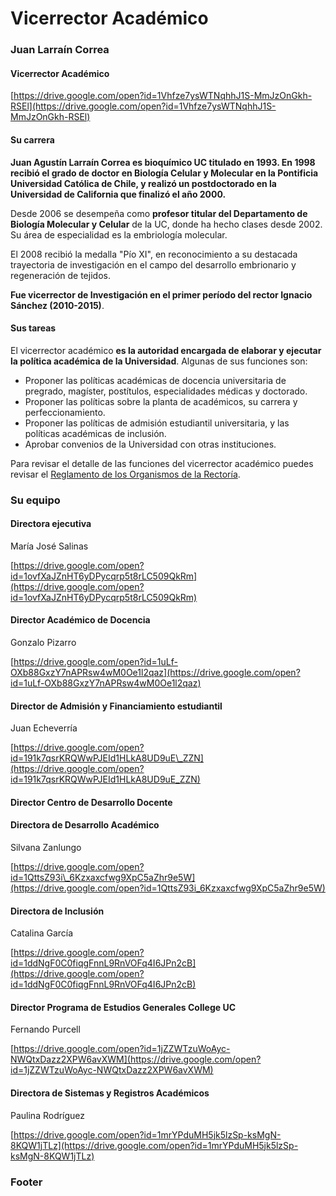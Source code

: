 # Vicerrector Académico

### Juan Larraín Correa

#### Vicerrector Académico

[https://drive.google.com/open?id=1Vhfze7ysWTNqhhJ1S-MmJzOnGkh-RSEl](https://drive.google.com/open?id=1Vhfze7ysWTNqhhJ1S-MmJzOnGkh-RSEl)

#### Su carrera

**Juan Agustín Larraín Correa es bioquímico UC titulado en 1993. En 1998 recibió el grado de doctor en Biología Celular y Molecular en la Pontificia Universidad Católica de Chile, y realizó un postdoctorado en la Universidad de California que finalizó el año 2000.**

Desde 2006 se desempeña como **profesor titular del Departamento de Biología Molecular y Celular** de la UC, donde ha hecho clases desde 2002. Su área de especialidad es la embriología molecular.

El 2008 recibió la medalla "Pío XI", en reconocimiento a su destacada trayectoria de investigación en el campo del desarrollo embrionario y regeneración de tejidos.

**Fue vicerrector de Investigación en el primer período del rector Ignacio Sánchez \(2010-2015\)**.

#### Sus tareas

El vicerrector académico **es la autoridad encargada de elaborar y ejecutar la política académica de la Universidad**. Algunas de sus funciones son:

* Proponer las políticas académicas de docencia universitaria de pregrado, magíster, postítulos, especialidades médicas y doctorado.
* Proponer las políticas sobre la planta de académicos, su carrera y perfeccionamiento.
* Proponer las políticas de admisión estudiantil universitaria, y las políticas académicas de inclusión.
* Aprobar convenios de la Universidad con otras instituciones.

Para revisar el detalle de las funciones del vicerrector académico puedes revisar el [Reglamento de los Organismos de la Rectoría](http://secretariageneral.uc.cl/documento/normas-generales/101-reglamento-de-los-organismos-de-rectoria/file).

### Su equipo

#### Directora ejecutiva

María José Salinas

[https://drive.google.com/open?id=1ovfXaJZnHT6yDPycqrp5t8rLC509QkRm](https://drive.google.com/open?id=1ovfXaJZnHT6yDPycqrp5t8rLC509QkRm)

#### Director Académico de Docencia

Gonzalo Pizarro

[https://drive.google.com/open?id=1uLf-OXb88GxzY7nAPRsw4wM0Oe1l2qaz](https://drive.google.com/open?id=1uLf-OXb88GxzY7nAPRsw4wM0Oe1l2qaz)

#### Director de Admisión y Financiamiento estudiantil

Juan Echeverría

[https://drive.google.com/open?id=191k7qsrKRQWwPJEId1HLkA8UD9uE\_ZZN](https://drive.google.com/open?id=191k7qsrKRQWwPJEId1HLkA8UD9uE_ZZN)

#### Director Centro de Desarrollo Docente

#### Directora de Desarrollo Académico

Silvana Zanlungo

[https://drive.google.com/open?id=1QttsZ93i\_6Kzxaxcfwg9XpC5aZhr9e5W](https://drive.google.com/open?id=1QttsZ93i_6Kzxaxcfwg9XpC5aZhr9e5W)

#### Directora de Inclusión

Catalina García

[https://drive.google.com/open?id=1ddNgF0C0fiqgFnnL9RnVOFq4I6JPn2cB](https://drive.google.com/open?id=1ddNgF0C0fiqgFnnL9RnVOFq4I6JPn2cB)

#### Director Programa de Estudios Generales College UC

Fernando Purcell

[https://drive.google.com/open?id=1jZZWTzuWoAyc-NWQtxDazz2XPW6avXWM](https://drive.google.com/open?id=1jZZWTzuWoAyc-NWQtxDazz2XPW6avXWM)

#### Directora de Sistemas y Registros Académicos

Paulina Rodríguez

[https://drive.google.com/open?id=1mrYPduMH5jk5lzSp-ksMgN-8KQW1jTLz](https://drive.google.com/open?id=1mrYPduMH5jk5lzSp-ksMgN-8KQW1jTLz)



### Footer

